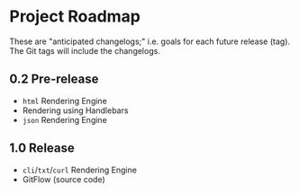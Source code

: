 # Project Roadmap
These are "anticipated changelogs;" i.e. goals for each future release (tag). The Git tags will include the changelogs.
## 0.2 Pre-release
* `html` Rendering Engine
* Rendering using Handlebars
* `json` Rendering Engine
## 1.0 Release
* `cli`/`txt`/`curl` Rendering Engine
* GitFlow (source code)
